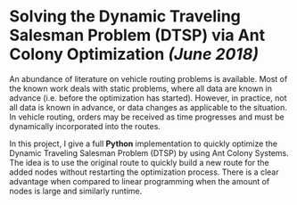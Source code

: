 # Solving the Dynamic Traveling Salesman Problem (DTSP) via Ant Colony Optimization  _(June 2018)_

An abundance of literature on vehicle routing problems is available.  Most of the known work deals with static problems, where all data are known in advance (i.e. before the optimization has started). However, in practice, not all data is known in advance, or data changes as applicable to the situation.  In vehicle routing, orders may be received as time progresses and must be dynamically incorporated into the routes.

In this project, I give a full **Python** implementation to quickly optimize the Dynamic Traveling Salesman Problem (DTSP)  by using Ant Colony Systems.  The idea is to use the original route to quickly build a new route for the added nodes without restarting the optimization process.  There is a clear advantage when compared to linear programming when the amount of nodes is large and similarly runtime.
